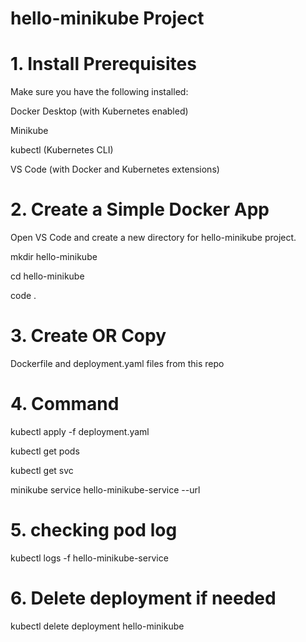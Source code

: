 # hello-minikube Project

# 1. Install Prerequisites
Make sure you have the following installed:

Docker Desktop (with Kubernetes enabled)

Minikube

kubectl (Kubernetes CLI)

VS Code (with Docker and Kubernetes extensions)

# 2. Create a Simple Docker App 
Open VS Code and create a new directory for hello-minikube project.

mkdir hello-minikube

cd hello-minikube

code .

# 3. Create OR Copy 
Dockerfile and deployment.yaml files from this repo

# 4. Command 
kubectl apply -f deployment.yaml

kubectl get pods

kubectl get svc

minikube service hello-minikube-service --url

# 5. checking pod log

kubectl logs -f hello-minikube-service

# 6. Delete deployment if needed

kubectl delete deployment hello-minikube
